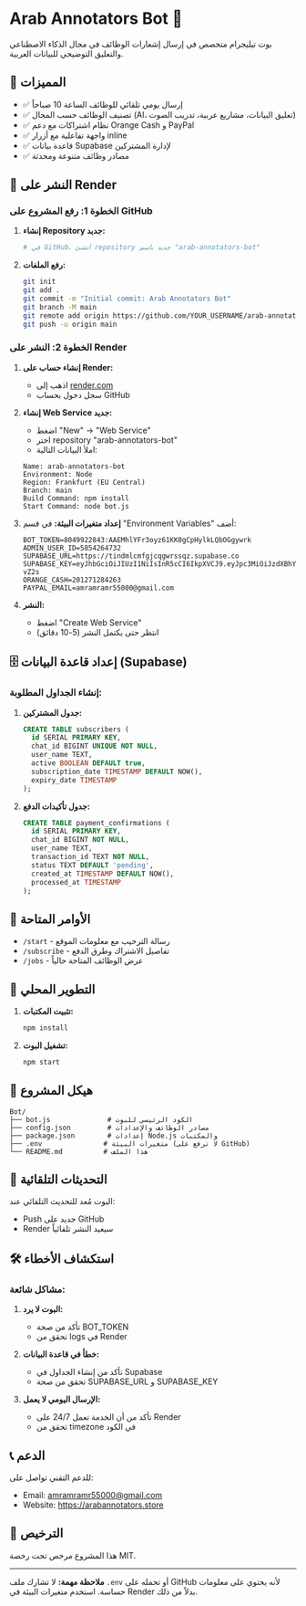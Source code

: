 # Arab Annotators Bot 🤖

بوت تيليجرام متخصص في إرسال إشعارات الوظائف في مجال الذكاء الاصطناعي والتعليق التوضيحي للبيانات العربية.

## 🌟 المميزات

- ✅ إرسال يومي تلقائي للوظائف الساعة 10 صباحاً
- ✅ تصنيف الوظائف حسب المجال (AI، تعليق البيانات، مشاريع عربية، تدريب الصوت)
- ✅ نظام اشتراكات مع دعم Orange Cash و PayPal
- ✅ واجهة تفاعلية مع أزرار inline
- ✅ قاعدة بيانات Supabase لإدارة المشتركين
- ✅ مصادر وظائف متنوعة ومحدثة

## 🚀 النشر على Render

### الخطوة 1: رفع المشروع على GitHub

1. **إنشاء Repository جديد:**
   ```bash
   # في GitHub، أنشئ repository جديد باسم "arab-annotators-bot"
   ```

2. **رفع الملفات:**
   ```bash
   git init
   git add .
   git commit -m "Initial commit: Arab Annotators Bot"
   git branch -M main
   git remote add origin https://github.com/YOUR_USERNAME/arab-annotators-bot.git
   git push -u origin main
   ```

### الخطوة 2: النشر على Render

1. **إنشاء حساب على Render:**
   - اذهب إلى [render.com](https://render.com)
   - سجل دخول بحساب GitHub

2. **إنشاء Web Service جديد:**
   - اضغط "New" → "Web Service"
   - اختر repository "arab-annotators-bot"
   - املأ البيانات التالية:

   ```
   Name: arab-annotators-bot
   Environment: Node
   Region: Frankfurt (EU Central)
   Branch: main
   Build Command: npm install
   Start Command: node bot.js
   ```

3. **إعداد متغيرات البيئة:**
   في قسم "Environment Variables" أضف:
   ```
   BOT_TOKEN=8049922843:AAEMhlYFr3oyz61KK0gCpHylkLQbOGgywrk
   ADMIN_USER_ID=5854264732
   SUPABASE_URL=https://tindmlcmfgjcqgwrssqz.supabase.co
   SUPABASE_KEY=eyJhbGciOiJIUzI1NiIsInR5cCI6IkpXVCJ9.eyJpc3MiOiJzdXBhYmFzZSIsInJlZiI6InRpbmRtbGNtZmdqY3Fnd3Jzc3F6Iiwicm9sZSI6ImFub24iLCJpYXQiOjE3NTMzOTQ3OTMsImV4cCI6MjA2ODk3MDc5M30.cTm8TLEsb7WzSPpt9qrD8xP19sAVWUwuH3EOcX-vZ2s
   ORANGE_CASH=201271284263
   PAYPAL_EMAIL=amramramr55000@gmail.com
   ```

4. **النشر:**
   - اضغط "Create Web Service"
   - انتظر حتى يكتمل النشر (5-10 دقائق)

## 🗄️ إعداد قاعدة البيانات (Supabase)

### إنشاء الجداول المطلوبة:

1. **جدول المشتركين:**
   ```sql
   CREATE TABLE subscribers (
     id SERIAL PRIMARY KEY,
     chat_id BIGINT UNIQUE NOT NULL,
     user_name TEXT,
     active BOOLEAN DEFAULT true,
     subscription_date TIMESTAMP DEFAULT NOW(),
     expiry_date TIMESTAMP
   );
   ```

2. **جدول تأكيدات الدفع:**
   ```sql
   CREATE TABLE payment_confirmations (
     id SERIAL PRIMARY KEY,
     chat_id BIGINT NOT NULL,
     user_name TEXT,
     transaction_id TEXT NOT NULL,
     status TEXT DEFAULT 'pending',
     created_at TIMESTAMP DEFAULT NOW(),
     processed_at TIMESTAMP
   );
   ```

## 📱 الأوامر المتاحة

- `/start` - رسالة الترحيب مع معلومات الموقع
- `/subscribe` - تفاصيل الاشتراك وطرق الدفع
- `/jobs` - عرض الوظائف المتاحة حالياً

## 🔧 التطوير المحلي

1. **تثبيت المكتبات:**
   ```bash
   npm install
   ```

2. **تشغيل البوت:**
   ```bash
   npm start
   ```

## 📁 هيكل المشروع

```
Bot/
├── bot.js              # الكود الرئيسي للبوت
├── config.json         # مصادر الوظائف والإعدادات
├── package.json        # إعدادات Node.js والمكتبات
├── .env               # متغيرات البيئة (لا ترفع على GitHub)
└── README.md          # هذا الملف
```

## 🔄 التحديثات التلقائية

البوت مُعد للتحديث التلقائي عند:
- Push جديد على GitHub
- Render سيعيد النشر تلقائياً

## 🛠️ استكشاف الأخطاء

### مشاكل شائعة:

1. **البوت لا يرد:**
   - تأكد من صحة BOT_TOKEN
   - تحقق من logs في Render

2. **خطأ في قاعدة البيانات:**
   - تأكد من إنشاء الجداول في Supabase
   - تحقق من صحة SUPABASE_URL و SUPABASE_KEY

3. **الإرسال اليومي لا يعمل:**
   - تأكد من أن الخدمة تعمل 24/7 على Render
   - تحقق من timezone في الكود

## 📞 الدعم

للدعم التقني تواصل على:
- Email: amramramr55000@gmail.com
- Website: https://arabannotators.store

## 📄 الترخيص

هذا المشروع مرخص تحت رخصة MIT.

---

**ملاحظة مهمة:** لا تشارك ملف `.env` أو تحمله على GitHub لأنه يحتوي على معلومات حساسة. استخدم متغيرات البيئة في Render بدلاً من ذلك.

